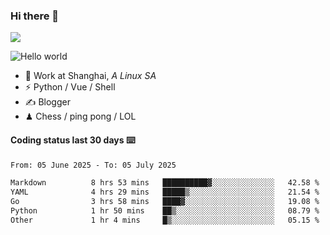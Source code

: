 ### Hi there 👋
![](https://komarev.com/ghpvc/?username=Xuhandsome)


<img src="https://github-readme-stats.vercel.app/api?username=XuHandsome&show_icons=true&theme=merko" alt="Hello world">

<br/>

- 🍻  Work at Shanghai, _A Linux SA_
- ⚡  Python / Vue / Shell
- ✍️  Blogger
- ♟  Chess / ping pong / LOL

#### Coding status last 30 days ⌨️

<!--START_SECTION:waka-->

```txt
From: 05 June 2025 - To: 05 July 2025

Markdown          8 hrs 53 mins   ██████████▓░░░░░░░░░░░░░░   42.58 %
YAML              4 hrs 29 mins   █████▒░░░░░░░░░░░░░░░░░░░   21.54 %
Go                3 hrs 58 mins   ████▓░░░░░░░░░░░░░░░░░░░░   19.08 %
Python            1 hr 50 mins    ██▒░░░░░░░░░░░░░░░░░░░░░░   08.79 %
Other             1 hr 4 mins     █▒░░░░░░░░░░░░░░░░░░░░░░░   05.15 %
```

<!--END_SECTION:waka-->
